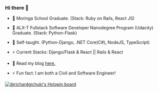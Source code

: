 ### Hi there 👋

- 🔭 Moringa School Graduate. (Stack: Ruby on Rails, React JS)
- 🔭 ALX-T Fullstack Software Developer Nanodegree Program (Udacity) Graduate. (Stack: Python-Flask)
- 🔭 Self-taught. (Python-Django, .NET Core(C#), NodeJS, TypeScript)
- ⚡  Current Stacks: Django/Flask & React || Rails & React

- 💬 Read my blog [here.](https://richard-gichuki.hashnode.dev/)

- ⚡ Fun fact: I am both a Civil and Software Engineer!

[![@richardgichuki's Holopin board](https://holopin.io/api/user/board?user=richardgichuki)](https://holopin.io/@richardgichuki)
